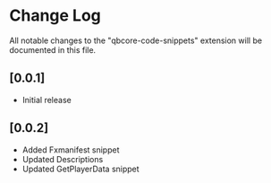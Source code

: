 # Change Log

All notable changes to the "qbcore-code-snippets" extension will be documented in this file.

## [0.0.1]

- Initial release

## [0.0.2]

- Added Fxmanifest snippet
- Updated Descriptions
- Updated GetPlayerData snippet